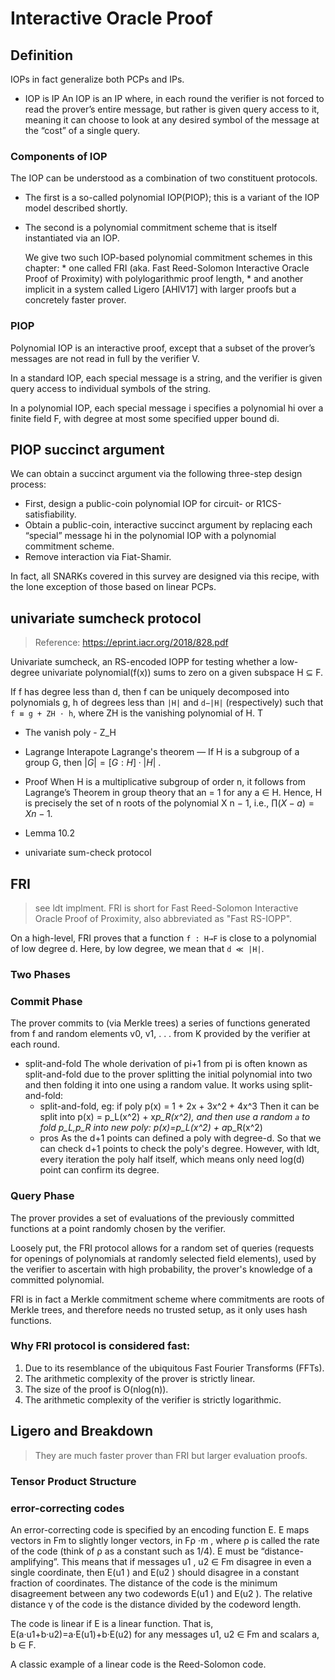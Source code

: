 # Interactive Oracle Proof


## Definition
IOPs in fact generalize both PCPs and IPs.

* IOP is IP
  An IOP is an IP where, in each round the verifier is not forced to read the prover’s entire message, but rather is given query access
  to it, meaning it can choose to look at any desired symbol of the message at the “cost” of a single query.

### Components of IOP
The IOP can be understood as a combination of two constituent protocols.
* The first is a so-called polynomial IOP(PIOP); this is a variant of the IOP model described shortly.
* The second is a polynomial commitment scheme that is itself instantiated via an IOP. 

    We give two such IOP-based polynomial commitment schemes in this chapter: 
        * one called FRI (aka. Fast Reed-Solomon Interactive Oracle Proof of Proximity) with polylogarithmic proof length,
        * and another implicit in a system called Ligero [AHIV17] with larger proofs but a concretely faster prover.

### PIOP
Polynomial IOP is an interactive proof, except that a subset of the prover’s messages are not read in full by the verifier V.

In a standard IOP, each special message is a string, and the verifier is given query access to individual symbols of the string. 

In a polynomial IOP, each special message i specifies a polynomial hi over a finite field F, with degree at most some specified upper bound di.


## PIOP succinct argument
We can obtain a succinct argument via the following three-step design process: 

* First, design a public-coin polynomial IOP for circuit- or R1CS-satisfiability.
* Obtain a public-coin, interactive succinct argument by replacing each “special” message hi in the
polynomial IOP with a polynomial commitment scheme. 
* Remove interaction via Fiat-Shamir.

In fact, all SNARKs covered in this survey are designed via this recipe, with the lone exception of those based on linear PCPs.


## univariate sumcheck protocol
> Reference: https://eprint.iacr.org/2018/828.pdf

Univariate sumcheck, an RS-encoded IOPP for testing whether a low-degree univariate polynomial(f(x)) sums to zero on a given subspace H ⊆ F.

If f has degree less than d, then f can be uniquely decomposed into polynomials g, h of degrees less
than `|H|` and `d−|H|` (respectively) such that `f ≡ g + ZH · h`, where ZH is the vanishing polynomial of
H. T
  * The vanish poly - Z_H

  * Lagrange Interapote
  Lagrange's theorem — If H is a subgroup of a group G, then $\displaystyle \left|G\right|=\left[G:H\right]\cdot \left|H\right|$ .

* Proof
When H is a multiplicative subgroup of order n, it follows from Lagrange’s Theorem in group theory
that an = 1 for any a ∈ H. Hence, H is precisely the set of n roots of the polynomial X n − 1, i.e.,
$∏ (X − a) = X n − 1.$

* Lemma 10.2
  
* univariate sum-check protocol
  


## FRI
> see ldt implment.
FRI is short for Fast Reed-Solomon Interactive Oracle Proof of Proximity, also abbreviated as "Fast RS-IOPP".

On a high-level, FRI proves that a function `f : H→F` is close to a polynomial of low degree d.  Here,
by low degree, we mean that `d ≪ |H|`. 


### Two Phases
### Commit Phase
The prover commits to (via Merkle trees) a series of functions generated from f and random elements v0, v1, . . . from K provided by the verifier at each round.

* split-and-fold
The whole derivation of pi+1 from pi is often known as split-and-fold due to the prover splitting the initial polynomial into two and then folding it into one using a random value.
  It works using split-and-fold:
  * split-and-fold, eg:
    if poly p(x) = 1 + 2x + 3x^2 + 4x^3
    Then it can be split into p(x) = p_L(x^2) + x*p_R(x^2), and then use a random `a` to fold p_L,p_R into new poly: p(x)=p_L(x^2) + a*p_R(x^2)
  * pros
    As the d+1 points can defined a poly with degree-d. So that we can check d+1 points to check the poly's degree.
    However, with ldt, every iteration the poly half itself, which means only need log(d) point can confirm its degree.


### Query Phase
The prover provides a set of evaluations of the previously committed functions at a point 
randomly chosen by the verifier.

Loosely put, the FRI protocol allows for a random set of queries (requests for openings of polynomials at randomly 
selected field elements), used by the verifier to ascertain with high probability, the prover's knowledge of a committed polynomial.

FRI is in fact a Merkle commitment scheme where commitments are roots of Merkle trees, and therefore needs no trusted setup, 
as it only uses hash functions.

### Why FRI protocol is considered fast:
1. Due to its resemblance of the ubiquitous Fast Fourier Transforms (FFTs). 
2. The arithmetic complexity of the prover is strictly linear. 
3. The size of the proof is O(nlog(n)). 
4. The arithmetic complexity of the verifier is strictly logarithmic.

## Ligero and Breakdown
> They are much faster prover than FRI but larger evaluation proofs.

### Tensor Product Structure


### error-correcting codes
An error-correcting code is specified by an encoding function E. E maps vectors in Fm to slightly longer vectors, in Fρ ·m , where ρ is called the rate of the code
(think of ρ as a constant such as 1/4). E must be “distance-amplifying”. This means that if messages
u1 , u2 ∈ Fm disagree in even a single coordinate, then E(u1 ) and E(u2 ) should disagree in a constant fraction
of coordinates. The distance of the code is the minimum disagreement between any two codewords E(u1 )
and E(u2 ). The relative distance γ of the code is the distance divided by the codeword length.

The code is linear if E is a linear function. That is, E(a·u1+b·u2)=a·E(u1)+b·E(u2) for any messages u1, u2 ∈ Fm and scalars a, b ∈ F.

A classic example of a linear code is the Reed-Solomon code.
